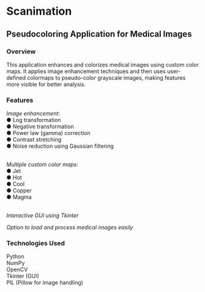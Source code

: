 # Scanimation

## Pseudocoloring Application for Medical Images

### Overview
This application enhances and colorizes medical images using custom color maps. It applies image enhancement techniques and then uses user-defined colormaps to pseudo-color grayscale images, making features more visible for better analysis.

### Features
_Image enhancement:_ <br/>
 ● Log transformation <br/>
 ● Negative transformation <br/>
 ● Power law (gamma) correction <br/>
 ● Contrast stretching <br/>
 ● Noise reduction using Gaussian filtering <br/><br/>

_Multiple custom color maps:_<br/>
 ● Jet <br/>
 ● Hot<br/>
 ● Cool<br/>
 ● Copper<br/>
 ● Magma<br/><br/>

_Interactive GUI using Tkinter_<br/>

_Option to load and process medical images easily_<br/>

### Technologies Used
Python<br/>
NumPy<br/>
OpenCV<br/>
Tkinter (GUI)<br/>
PIL (Pillow for image handling)<br/>
